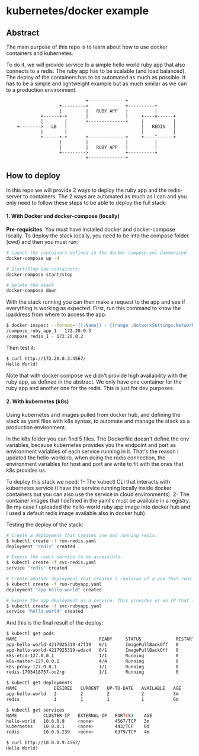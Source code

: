 # kubernetes/docker example

## Abstract
The main purpose of this repo is to learn about how to use docker containers and kubernetes.

To do it, we will provide service to a simple hello world ruby app that also connects to a redis. The ruby app has to be scalable (and load balanced). The deploy of the containers has to ba automated as much as possible. It has to be a simple and lightweight example but as much similar as we can to a production environment.

```
                              +--------------+
                    +--------->              +----------+
                    |         |   RUBY APP   |          |
             +------+-+       |              |     +----v------+
             |        |       +--------------+     |           |
    +-------->   LB   |                            |   REDIS   |
             |        |                            |           |
             +------+-+       +--------------+     +----^------+
                    |         |              |          |
                    |         |   RUBY APP   |          |
                    +--------->              +----------+
                              +--------------+
```

## How to deploy
In this repo we will provide 2 ways to deploy the ruby app and the redis-server to containers. The 2 ways are automated as much as I can and you only need to follow these steps to be able to deploy the full stack:
#### 1. With Docker and docker-compose (locally)
**Pre-requisites**: You must have installed docker and docker-compose locally.
To deploy the stack locally, you need to be into the compose folder (cwd) and then you must run:
```bash
# Launch the containers defined in the docker-compose.yml daemonized
docker-compose up -d

# Start/Stop the containers:
docker-compose start/stop

# Delete the stack
docker-compose down
```

With the stack running you can then make a request to the app and see if everything is working as expected. First, run this command to know the ipaddress from where to access the app:
```bash
$ docker inspect --format='{{.Name}} - {{range .NetworkSettings.Networks}}{{.IPAddress}}{{end}}' $(docker ps -aq)
/compose_ruby_app_1 - 172.20.0.3
/compose_redis_1 - 172.20.0.2
```
Then test it:
```bash
$ curl http://172.20.0.3:4567/
Hello World!
```

Note that with docker compose we didn't provide high availability with the ruby app, as defined in the abstract. We only have one container for the ruby app and another one for the redis. This is just for dev purposes.

#### 2. With kubernetes (k8s)
Using kubernetes and images pulled from docker hub, and defining the stack as yaml files with k8s syntax, to automate and manage the stack as a production environment.

In the k8s folder you can find 5 files. The Dockerfile doesn't define the env variables, because kubernetes provides you the endpoint and port as environment variables of each service running in it. That's the reason I updated the hello-world.rb, when doing the redis connection, the environment variables for host and port are write to fit with the ones that k8s provides us.

To deploy this stack we need:
1- The kubectl CLI that interacts with kubernetes service (I have the service running locally inside docker containers but you can also use the service in cloud environments).
2- The container images that I defined in the yaml's must be available in a registry. (In my case I uploaded the hello-world ruby app image into docker hub and I used a default redis image available also in docker hub)

Testing the deploy of the stack:
```bash
# Create a deployment that creates one pod running redis.
$ kubectl create -f run-redis.yaml 
deployment "redis" created

# Expose the redis service to be accessible:
$ kubectl create -f svc-redis.yaml 
service "redis" created

# Create another deployment that creates 2 replicas of a pod that runs our ruby app image:
$ kubectl create -f run-rubyapp.yaml 
deployment "app-hello-world" created

# Expose the app deployment as a service. This provides us an IP that load balance the traffic to the 2 pods
$ kubectl create -f svc-rubyapp.yaml 
service "hello-world" created
```
And this is the final result of the deploy:
```bash
$ kubectl get pods
NAME                               READY     STATUS             RESTARTS   AGE
app-hello-world-4217925319-47f39   0/1       ImagePullBackOff   0          3m
app-hello-world-4217925319-wdac4   0/1       ImagePullBackOff   0          3m
k8s-etcd-127.0.0.1                 1/1       Running            0          6d
k8s-master-127.0.0.1               4/4       Running            0          6d
k8s-proxy-127.0.0.1                1/1       Running            0          6d
redis-1793418757-oo2rg             1/1       Running            0          6m

$ kubectl get deployments
NAME              DESIRED   CURRENT   UP-TO-DATE   AVAILABLE   AGE
app-hello-world   2         2         2            2           3m
redis             1         1         1            1           6m

$ kubectl get services
NAME          CLUSTER-IP   EXTERNAL-IP   PORT(S)    AGE
hello-world   10.0.0.9     <none>        4567/TCP   3m
kubernetes    10.0.0.1     <none>        443/TCP    6d
redis         10.0.0.239   <none>        6379/TCP   4m

$ curl http://10.0.0.9:4567/
Hello World!
```
